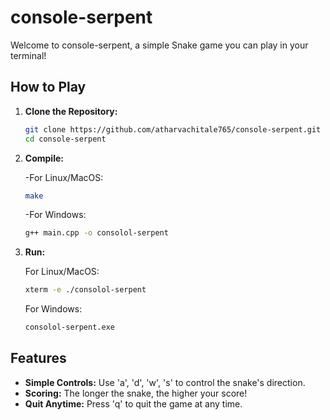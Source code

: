 # console-serpent
Welcome to console-serpent, a simple Snake game you can play in your terminal!


## How to Play

1. **Clone the Repository:**
   ```bash
   git clone https://github.com/atharvachitale765/console-serpent.git
   cd console-serpent
   ```
   
2. **Compile:**

   -For Linux/MacOS:
   ```bash
   make
   ```
   -For Windows:
   ```bash
   g++ main.cpp -o consolol-serpent
   ```

3. **Run:**

   For Linux/MacOS:
   ```bash
   xterm -e ./consolol-serpent
   ```
   For Windows:
   ```bash
   consolol-serpent.exe
   ```


## Features

- **Simple Controls:** Use 'a', 'd', 'w', 's' to control the snake's direction.
- **Scoring:** The longer the snake, the higher your score!
- **Quit Anytime:** Press 'q' to quit the game at any time.

     
